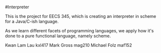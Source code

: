 #Interpreter

This is the project for EECS 345, which is creating an interpreter in scheme for a Java/C-ish language.

As we learn different facets of programming languages, we apply how it's done to a pure functional language, namely scheme.

Kwan Lam Lau kxl417
Mark Gross mag210
Michael Folz maf152
